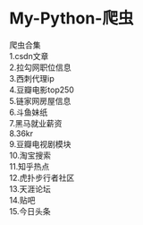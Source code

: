 # My-Python-爬虫
爬虫合集  
1.csdn文章  
2.拉勾网职位信息  
3.西刺代理ip  
4.豆瓣电影top250  
5.链家网房屋信息  
6.斗鱼妹纸  
7.黑马就业薪资  
8.36kr  
9.豆瓣电视剧模块  
10.淘宝搜索  
11.知乎热点  
12.虎扑步行者社区  
13.天涯论坛  
14.贴吧  
15.今日头条  
